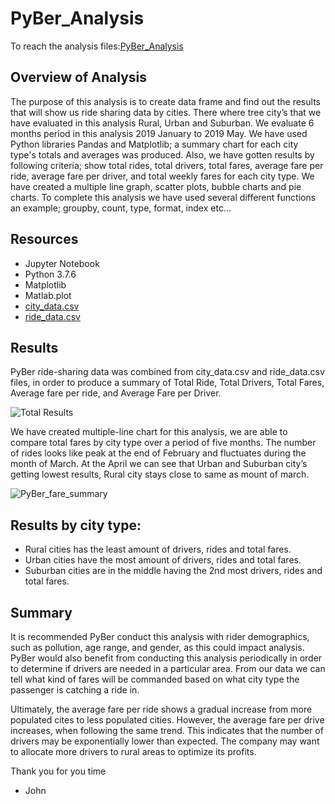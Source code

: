 # PyBer_Analysis
To reach the analysis files:[PyBer_Analysis](https://github.com/JohnCselcuk/PyBer_Analysis)

## Overview of Analysis
The purpose of this analysis is to create data frame and find out the results that will show us ride sharing data by cities. There where tree city’s that we have evaluated in this analysis Rural, Urban and Suburban. We evaluate 6 months period in this analysis 2019 January to 2019 May. We have used Python libraries Pandas and Matplotlib; a summary chart for each city type's totals and averages was produced. Also, we have gotten results by following criteria; show total rides, total drivers, total fares, average fare per ride, average fare per driver, and total weekly fares for each city type. We have created a multiple line graph, scatter plots, bubble charts and pie charts. To complete this analysis we have used several different functions an example; groupby, count, type, format, index etc… 

## Resources
- Jupyter Notebook 
-	Python 3.7.6     
-	Matplotlib       
-	Matlab.plot
- [city_data.csv](https://github.com/JohnCselcuk/PyBer_Analysis/blob/main/Resources/city_data.csv)
- [ride_data.csv](https://github.com/JohnCselcuk/PyBer_Analysis/blob/main/Resources/ride_data.csv)







## Results
PyBer ride-sharing data was combined from city_data.csv and ride_data.csv files, in order to produce a summary of Total Ride, Total Drivers, Total Fares, Average fare per ride, and Average Fare per Driver.

![Total Results](https://user-images.githubusercontent.com/85411967/135727952-7e2a0b02-d49d-4576-bf1a-cd94864d6f89.png)

We have created multiple-line chart for this analysis, we are able to compare total fares by city type over a period of five months. The number of rides looks like peak at the end of February and fluctuates during the month of March. At the April we can see that Urban and Suburban city’s getting lowest results, Rural city stays close to same as mount of march. 

![PyBer_fare_summary](https://user-images.githubusercontent.com/85411967/135728048-1247050f-d90b-4657-909c-7e9537c39d65.png)

## Results by city type:
- Rural cities has the least amount of drivers, rides and total fares.
- Urban cities have the most amount of drivers, rides and total fares.
- Suburban cities are in the middle having the 2nd most drivers, rides and total fares.




## Summary
It is recommended PyBer conduct this analysis with rider demographics, such as pollution, age range, and gender, as this could impact analysis. PyBer would also benefit from conducting this analysis periodically in order to determine if drivers are needed in a particular area. From our data we can tell what kind of fares will be commanded based on what city type the passenger is catching a ride in. 

Ultimately, the average fare per ride shows a gradual increase from more populated cites to less populated cities. However, the average fare per drive increases, when following the same trend. This indicates that the number of drivers may be exponentially lower than expected. The company may want to allocate more drivers to rural areas to optimize its profits.

Thank you for you time 
- John
